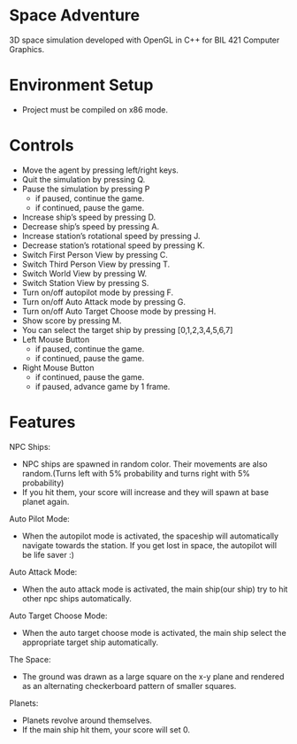 # Space Adventure
3D space simulation developed with OpenGL in C++ for BIL 421 Computer Graphics.


# Environment Setup
- Project must be compiled on x86 mode.
# Controls
- Move the agent by pressing left/right keys.
- Quit the simulation by pressing Q.
- Pause the simulation by pressing P
    - if paused, continue the game.
    - if continued, pause the game.
- Increase ship’s speed by pressing D.
- Decrease ship’s speed by pressing A.
- Increase station’s rotational speed by pressing J.
- Decrease station’s rotational speed by pressing K.
- Switch First Person View by pressing C.
- Switch Third Person View by pressing T.
- Switch World View by pressing W.
- Switch Station View by pressing S.
- Turn on/off autopilot mode by pressing F.
- Turn on/off Auto Attack mode by pressing G.
- Turn on/off Auto Target Choose mode by pressing H.
- Show score by pressing M.
- You can select the target ship by pressing [0,1,2,3,4,5,6,7]
- Left Mouse Button
    - if paused, continue the game.
    - if continued, pause the game.
- Right Mouse Button
    - if continued, pause the game.
    - if paused, advance game by 1 frame.
# Features

NPC Ships:

- NPC ships are spawned in random color. Their movements are also random.(Turns left with 5% probability and turns right with 5% probability)
- If you hit them, your score will increase and they will spawn at base planet again.

Auto Pilot Mode:

- When the autopilot mode is activated, the spaceship will automatically navigate towards the station. If you get lost in space, the autopilot will be life saver :)

Auto Attack Mode:

- When the auto attack mode is activated, the main ship(our ship) try to hit other npc ships automatically.

Auto Target Choose Mode:

- When the auto target choose mode is activated, the main ship select the appropriate target ship automatically.

The Space:

- The ground was drawn as a large square on the x-y plane and rendered as an alternating checkerboard pattern of smaller squares.

Planets:

- Planets revolve around themselves.
- If the main ship hit them, your score will set 0.

